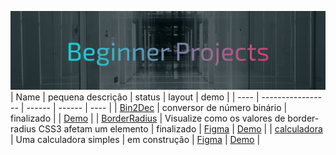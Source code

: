 ![cover beginner projects](/cover_bp.png)
| Name | pequena descrição | status | layout | demo |
| ---- | ----------------- | ------ | ------ | ---- |
| [Bin2Dec](https://github.com/edniltonmatos/desafios-beginner/tree/main/Bin2Dec) | conversor de número binário | finalizado | | [Demo](https://ednilton-matos-bin2dec.vercel.app/) |
| [BorderRadius](https://github.com/edniltonmatos/desafios-beginner/tree/main/border-radius) | Visualize como os valores de border-radius CSS3 afetam um elemento | finalizado | [Figma](https://www.figma.com/file/n4sTzI4h6aEeWoU3TaAUWJ/Beginner-projecs?node-id=0%3A1&t=FfXYpTEmlkwLe6Eh-1) | [Demo](https://ednilton-matos-border-radius.netlify.app/) |
| [calculadora](https://github.com/edniltonmatos/desafios-beginner/tree/main/calculadora) | Uma calculadora simples | em construção | [Figma](https://www.figma.com/file/n4sTzI4h6aEeWoU3TaAUWJ/Beginner-projecs?node-id=1%3A5&t=FfXYpTEmlkwLe6Eh-1) | [Demo]() |

